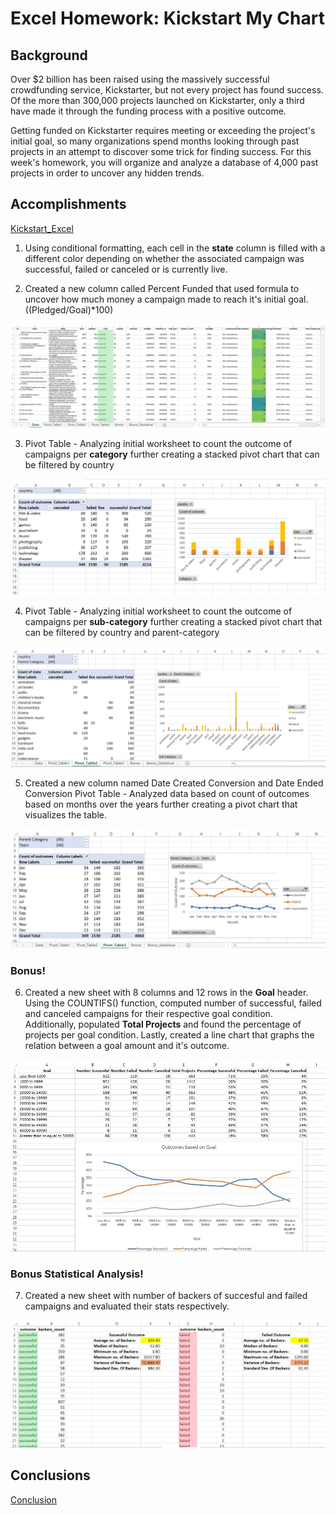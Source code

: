 # Excel Homework: Kickstart My Chart

## Background

Over $2 billion has been raised using the massively successful crowdfunding service, Kickstarter, but not every project has found success. Of the more than 300,000 projects launched on Kickstarter, only a third have made it through the funding process with a positive outcome.

Getting funded on Kickstarter requires meeting or exceeding the project's initial goal, so many organizations spend months looking through past projects in an attempt to discover some trick for finding success. For this week's homework, you will organize and analyze a database of 4,000 past projects in order to uncover any hidden trends.

## Accomplishments

[Kickstart_Excel](StarterBook.xlsx)
1. Using conditional formatting, each cell in the **state** column is filled with a different color depending on whether the associated campaign was successful, failed or canceled or is currently live.

2. Created a new column called Percent Funded that used formula to uncover how much money a campaign made to reach it's initial goal. ((Pledged/Goal)*100)

![Conditional Formatting](/images/Outcome.jpg)

3. Pivot Table - Analyzing initial worksheet to count the outcome of campaigns per **category** further creating a stacked pivot chart that can be filtered by country

![Pivot Table 1](/images/Category.jpg)

4. Pivot Table - Analyzing initial worksheet to count the outcome of campaigns per **sub-category** further creating a stacked pivot chart that can be filtered by country and parent-category

![Pivot Table 2](/images/Sub_category.jpg)

5. Created a new column named Date Created Conversion and Date Ended Conversion
Pivot Table - Analyzed data based on count of outcomes based on months over the years further creating a pivot chart that visualizes the table.

![Pivot Table 3](/images/Deadline.jpg)

### Bonus!

6. Created a new sheet with 8 columns and 12 rows in the **Goal** header.
  Using the COUNTIFS() function, computed number of successful, failed and canceled campaigns for their respective goal condition. Additionally, populated **Total Projects**   and found the percentage of projects per goal condition.
  Lastly, created a line chart that graphs the relation between a goal amount and it's outcome.

![Goal Conditions v/s Outcome](/images/Bonus.jpg)

### Bonus Statistical Analysis!

7. Created a new sheet with number of backers of succesful and failed campaigns and evaluated their stats respectively.

![Backers](/images/Bonus_Stats.jpg)

## Conclusions

[Conclusion](Kickstart_Chart.docx)












